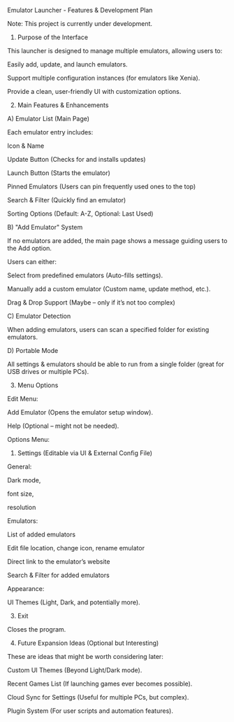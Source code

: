 Emulator Launcher - Features & Development Plan

Note: This project is currently under development.

1. Purpose of the Interface

This launcher is designed to manage multiple emulators, allowing users to:

Easily add, update, and launch emulators.

Support multiple configuration instances (for emulators like Xenia).

Provide a clean, user-friendly UI with customization options.

2. Main Features & Enhancements

A) Emulator List (Main Page)

Each emulator entry includes:

Icon & Name

Update Button (Checks for and installs updates)

Launch Button (Starts the emulator)

Pinned Emulators (Users can pin frequently used ones to the top)

Search & Filter (Quickly find an emulator)

Sorting Options (Default: A-Z, Optional: Last Used)

B) "Add Emulator" System

If no emulators are added, the main page shows a message guiding users to the Add option.

Users can either:

Select from predefined emulators (Auto-fills settings).

Manually add a custom emulator (Custom name, update method, etc.).

Drag & Drop Support (Maybe – only if it’s not too complex)

C) Emulator Detection

When adding emulators, users can scan a specified folder for existing emulators.

D) Portable Mode

All settings & emulators should be able to run from a single folder (great for USB drives or multiple PCs).

3. Menu Options

Edit Menu:

Add Emulator (Opens the emulator setup window).

Help (Optional – might not be needed).

Options Menu:

1. Settings (Editable via UI & External Config File)

General:

Dark mode,

font size,

resolution

Emulators:

List of added emulators

Edit file location, change icon, rename emulator

Direct link to the emulator’s website

Search & Filter for added emulators

Appearance:

UI Themes (Light, Dark, and potentially more).

3. Exit

Closes the program.

4. Future Expansion Ideas (Optional but Interesting)

These are ideas that might be worth considering later:

Custom UI Themes (Beyond Light/Dark mode).

Recent Games List (If launching games ever becomes possible).

Cloud Sync for Settings (Useful for multiple PCs, but complex).

Plugin System (For user scripts and automation features).
